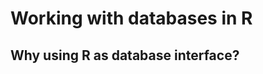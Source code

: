 
Working with databases in R
====================



Why using R as database interface?
------------------------------
